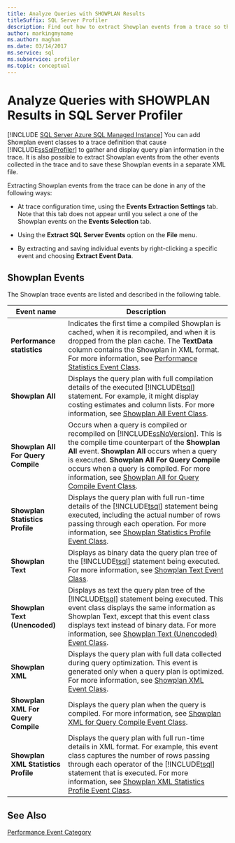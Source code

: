 ```yaml
---
title: Analyze Queries with SHOWPLAN Results
titleSuffix: SQL Server Profiler
description: Find out how to extract Showplan events from a trace so that SQL Server Profiler displays query plan information. View a table of Showplan trace events.
author: markingmyname
ms.author: maghan
ms.date: 03/14/2017
ms.service: sql
ms.subservice: profiler
ms.topic: conceptual
---
```


# Analyze Queries with SHOWPLAN Results in SQL Server Profiler

 [!INCLUDE [SQL Server Azure SQL Managed Instance](../../includes/applies-to-version/sql-asdbmi.md)]
  You can add Showplan event classes to a trace definition that cause [!INCLUDE[ssSqlProfiler](../../includes/sssqlprofiler-md.md)] to gather and display query plan information in the trace. It is also possible to extract Showplan events from the other events collected in the trace and to save these Showplan events in a separate XML file.  
  
 Extracting Showplan events from the trace can be done in any of the following ways:  
  
-   At trace configuration time, using the **Events Extraction Settings** tab. Note that this tab does not appear until you select a one of the Showplan events on the **Events Selection** tab.  
  
-   Using the **Extract SQL Server Events** option on the **File** menu.  
  
-   By extracting and saving individual events by right-clicking a specific event and choosing **Extract Event Data**.  
  
## Showplan Events  
 The Showplan trace events are listed and described in the following table.  
  
|Event name|Description|  
|----------------|-----------------|  
|**Performance statistics**|Indicates the first time a compiled Showplan is cached, when it is recompiled, and when it is dropped from the plan cache. The **TextData** column contains the Showplan in XML format. For more information, see [Performance Statistics Event Class](../../relational-databases/event-classes/performance-statistics-event-class.md).|  
|**Showplan All**|Displays the query plan with full compilation details of the executed [!INCLUDE[tsql](../../includes/tsql-md.md)] statement. For example, it might display costing estimates and column lists. For more information, see [Showplan All Event Class](../../relational-databases/event-classes/showplan-all-event-class.md).|  
|**Showplan All For Query Compile**|Occurs when a query is compiled or recompiled on [!INCLUDE[ssNoVersion](../../includes/ssnoversion-md.md)]. This is the compile time counterpart of the **Showplan All** event. **Showplan All** occurs when a query is executed. **Showplan All For Query Compile** occurs when a query is compiled. For more information, see [Showplan All for Query Compile Event Class](../../relational-databases/event-classes/showplan-all-for-query-compile-event-class.md).|  
|**Showplan Statistics Profile**|Displays the query plan with full run-time details of the [!INCLUDE[tsql](../../includes/tsql-md.md)] statement being executed, including the actual number of rows passing through each operation. For more information, see [Showplan Statistics Profile Event Class](../../relational-databases/event-classes/showplan-statistics-profile-event-class.md).|  
|**Showplan Text**|Displays as binary data the query plan tree of the [!INCLUDE[tsql](../../includes/tsql-md.md)] statement being executed. For more information, see [Showplan Text Event Class](../../relational-databases/event-classes/showplan-text-event-class.md).|  
|**Showplan Text (Unencoded)**|Displays as text the query plan tree of the [!INCLUDE[tsql](../../includes/tsql-md.md)] statement being executed. This event class displays the same information as Showplan Text, except that this event class displays text instead of binary data. For more information, see [Showplan Text &#40;Unencoded&#41; Event Class](../../relational-databases/event-classes/showplan-text-unencoded-event-class.md).|  
|**Showplan XML**|Displays the query plan with full data collected during query optimization. This event is generated only when a query plan is optimized. For more information, see [Showplan XML Event Class](../../relational-databases/event-classes/showplan-xml-event-class.md).|  
|**Showplan XML For Query Compile**|Displays the query plan when the query is compiled. For more information, see [Showplan XML for Query Compile Event Class](../../relational-databases/event-classes/showplan-xml-for-query-compile-event-class.md).|  
|**Showplan XML Statistics Profile**|Displays the query plan with full run-time details in XML format. For example, this event class captures the number of rows passing through each operator of the [!INCLUDE[tsql](../../includes/tsql-md.md)] statement that is executed. For more information, see [Showplan XML Statistics Profile Event Class](../../relational-databases/event-classes/showplan-xml-statistics-profile-event-class.md).|  
  
## See Also  
 [Performance Event Category](../../relational-databases/event-classes/performance-event-category.md)  
  
  
